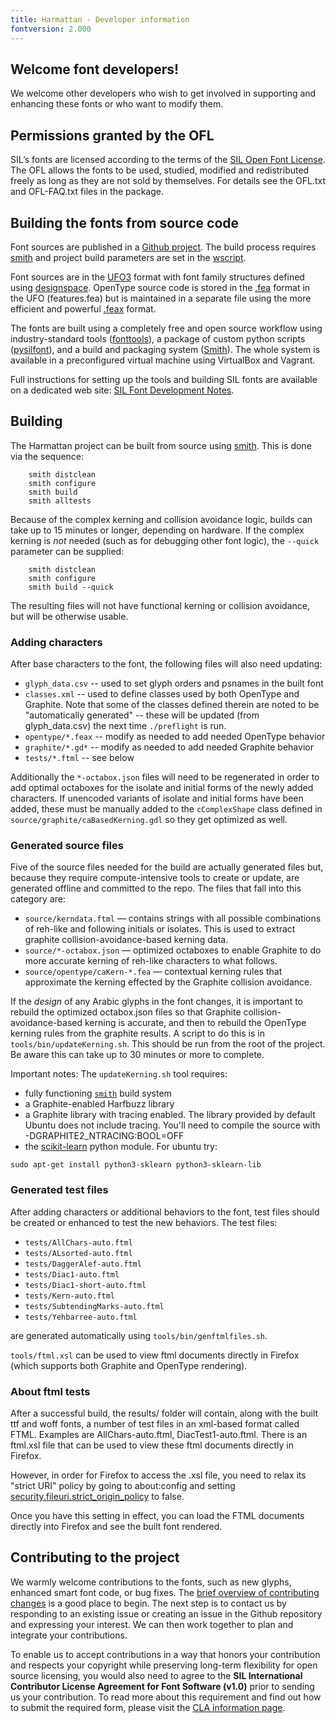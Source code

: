 ```yaml
---
title: Harmattan - Developer information
fontversion: 2.000
---
```


## Welcome font developers!

We welcome other developers who wish to get involved in supporting and enhancing these fonts or who want to modify them.

## Permissions granted by the OFL

SIL’s fonts are licensed according to the terms of the [SIL Open Font License](https://scripts.sil.org/OFL). The OFL allows the fonts to be used, studied, modified and redistributed freely as long as they are not sold by themselves. For details see the OFL.txt and OFL-FAQ.txt files in the package.

## Building the fonts from source code

Font sources are published in a [Github project](https://github.com/silnrsi/font-harmattan). The build process requires [smith](https://github.com/silnrsi/smith) and project build parameters are set in the [wscript](https://github.com/silnrsi/smith/blob/master/wscript).    

Font sources are in the [UFO3](http://unifiedfontobject.org/versions/ufo3/) format with font family structures defined using [designspace](https://github.com/fonttools/fonttools/tree/master/Doc/source/designspaceLib). OpenType source code is stored in the [.fea](https://adobe-type-tools.github.io/afdko/OpenTypeFeatureFileSpecification.html) format in the UFO (features.fea) but is maintained in a separate file using the more efficient and powerful [.feax](https://github.com/silnrsi/pysilfont/blob/master/docs/feaextensions.rawmd) format.

The fonts are built using a completely free and open source workflow using industry-standard tools ([fonttools](https://github.com/fonttools/fonttools)), a package of custom python scripts ([pysilfont](https://github.com/silnrsi/pysilfont)), and a build and packaging system ([Smith](https://github.com/silnrsi/smith)). The whole system is available in a preconfigured virtual machine using VirtualBox and Vagrant.

Full instructions for setting up the tools and building SIL fonts are available on a dedicated web site: [SIL Font Development Notes](https://silnrsi.github.io/silfontdev/).

## Building

The Harmattan project can be built from source using [smith](https://github.com/silnrsi/smith). This is done via the sequence:
```
    smith distclean
    smith configure
    smith build
    smith alltests
```

Because of the complex kerning and collision avoidance logic, builds can take up to 15 minutes or longer, depending on hardware. If the complex kerning is _not_ needed (such as for debugging other font logic), the `--quick` parameter can be supplied:
```
    smith distclean
    smith configure
    smith build --quick
```
The resulting files will not have functional kerning or collision avoidance, but will be otherwise usable.

### Adding characters

After base characters to the font, the following files will also need updating:
- `glyph_data.csv` -- used to set glyph orders and psnames in the built font
- `classes.xml` -- used to define classes used by both OpenType and Graphite. Note that some of the classes defined therein are noted to be "automatically generated" -- these will be updated (from glyph_data.csv) the next time `./preflight` is run.
- `opentype/*.feax` -- modify as needed to add needed OpenType behavior
- `graphite/*.gd*` -- modify as needed to add needed Graphite behavior
- `tests/*.ftml` -- see below

Additionally the `*-octabox.json` files will need to be regenerated in order to add optimal 
octaboxes for the isolate and initial forms of the newly added characters. If unencoded variants
of isolate and initial forms have been added, these must be manually added to the `cComplexShape`
class defined in `source/graphite/caBasedKerning.gdl` so they get optimized as well.

### Generated source files

Five of the source files needed for the build are actually generated files but, because they 
require compute-intensive tools to create or update, are generated offline and committed 
to the repo. The files that fall into this category are:
- `source/kerndata.ftml` — contains strings with all possible combinations of reh-like and 
following initials or isolates. This is used to extract graphite collision-avoidance-based 
kerning data.
- `source/*-octabox.json` — optimized octaboxes to enable Graphite to do more accurate kerning 
of reh-like characters to what follows.
- `source/opentype/caKern-*.fea` — contextual kerning rules that approximate the kerning effected
by the Graphite collision avoidance.

If the _design_ of any Arabic glyphs in the font changes, it is important to rebuild the 
optimized octabox.json files so that Graphite collision-avoidance-based kerning is accurate, 
and then to rebuild the OpenType kerning rules from the graphite results. A script to do this 
is in `tools/bin/updateKerning.sh`. This should be run from the root of the project. Be aware
this can take up to 30 minutes or more to complete.

Important notes: The `updateKerning.sh` tool requires:
- fully functioning [`smith`](https://github.com/silnrsi/smith) build system
- a Graphite-enabled Harfbuzz library
- a Graphite library with tracing enabled. The library provided by default Ubuntu
does not include tracing. You'll need to compile the source with -DGRAPHITE2_NTRACING:BOOL=OFF 
- the [scikit-learn](https://scikit-learn.org/) python module. For ubuntu try:
```
sudo apt-get install python3-sklearn python3-sklearn-lib
```

### Generated test files

After adding characters or additional behaviors to the font, test files should be created or enhanced to test the new behaviors. The test files:
- `tests/AllChars-auto.ftml`
- `tests/ALsorted-auto.ftml`
- `tests/DaggerAlef-auto.ftml`
- `tests/Diac1-auto.ftml`
- `tests/Diac1-short-auto.ftml`
- `tests/Kern-auto.ftml`
- `tests/SubtendingMarks-auto.ftml`
- `tests/Yehbarree-auto.ftml`

are generated automatically using `tools/bin/genftmlfiles.sh`.

`tools/ftml.xsl` can be used to view ftml documents directly in Firefox (which supports both Graphite and OpenType rendering).

### About ftml tests

After a successful build, the results/ folder will contain, along with the built ttf and woff fonts, a number of
test files in an xml-based format called FTML. Examples are AllChars-auto.ftml, DiacTest1-auto.ftml. 
There is an ftml.xsl file that can be used to view these ftml documents directly in Firefox. 

However, in order for Firefox to access the .xsl file, you need to relax its "strict URI" policy by going to about:config and
setting [security.fileuri.strict_origin_policy](http://kb.mozillazine.org/Security.fileuri.strict_origin_policy) to false.

Once you have this setting in effect, you can load the FTML documents directly into Firefox and see the built font rendered.


## Contributing to the project

We warmly welcome contributions to the fonts, such as new glyphs, enhanced smart font code, or bug fixes. The [brief overview of contributing changes](https://silnrsi.github.io/silfontdev/en-US/Contributing_Changes.html) is a good place to begin. The next step is to contact us by responding to an existing issue or creating an issue in the Github repository and expressing your interest. We can then work together to plan and integrate your contributions.

To enable us to accept contributions in a way that honors your contribution and respects your copyright while preserving long-term flexibility for open source licensing, you would also need to agree to the **SIL International Contributor License Agreement for Font Software (v1.0)** prior to sending us your contribution. To read more about this requirement and find out how to submit the required form, please visit the [CLA information page](https://software.sil.org/fontcla).
